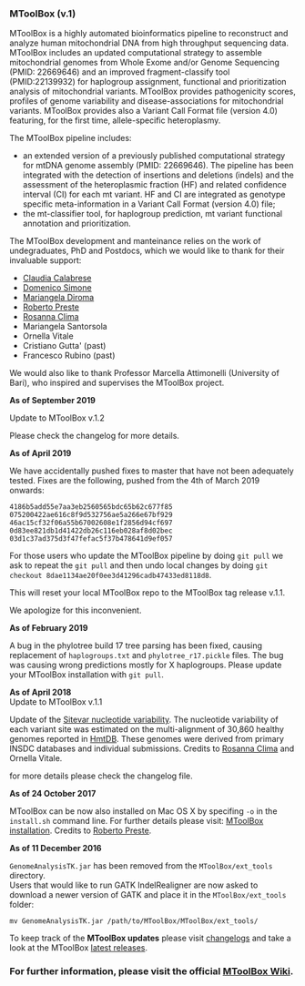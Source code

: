 ### MToolBox (v.1)

MToolBox is a highly automated bioinformatics pipeline to reconstruct and analyze human mitochondrial DNA from high throughput sequencing data. MToolBox includes an updated computational strategy to assemble mitochondrial genomes from Whole Exome and/or Genome Sequencing (PMID: 22669646) and an improved fragment-classify tool (PMID:22139932) for haplogroup assignment, functional and prioritization analysis of mitochondrial variants. MToolBox provides pathogenicity scores, profiles of genome variability and disease-associations for mitochondrial variants. MToolBox provides also a Variant Call Format file (version 4.0) featuring, for the first time, allele-specific heteroplasmy.  
  
The MToolBox pipeline includes:

- an extended version of a previously published computational strategy for mtDNA genome assembly (PMID: 22669646). The pipeline has been integrated with the detection of insertions and deletions (indels) and the assessment of the heteroplasmic fraction (HF) and related confidence interval (CI) for each mt variant. HF and CI are integrated as genotype specific meta-information in a Variant Call Format (version 4.0) file;
- the mt-classifier tool, for haplogroup prediction, mt variant functional annotation and prioritization.


The MToolBox development and manteinance relies on the work of undegraduates, PhD and Postdocs, which we would like to thank for their invaluable support:
- [Claudia Calabrese](https://github.com/clody23)
- [Domenico Simone](https://github.com/domenico-simone)
- [Mariangela Diroma](https://github.com/ma-diroma)
- [Roberto Preste](https://github.com/robertopreste)
- [Rosanna Clima](https://github.com/Ros85)
- Mariangela Santorsola
- Ornella Vitale
- Cristiano Gutta' (past)
- Francesco Rubino (past)

We would also like to thank Professor Marcella Attimonelli (University of Bari), who inspired and supervises the MToolBox project.


**As of September 2019**

Update to MToolBox v.1.2

Please check the changelog for more details.

**As of April 2019**


We have accidentally pushed fixes to master that have not been adequately tested. Fixes are the following, pushed from the 4th of March 2019 onwards:

```
4186b5add55e7aa3eb2560565bdc65b62c677f85
075200422ae616c8f9d532756ae5a266e67bf929
46ac15cf32f06a55b67002608e1f2856d94cf697
0d83ee821db1d41422db26c116eb028af8d02bec
03d1c37ad375d3f47fefac5f37b478641d9ef057
```

For those users who update the MToolBox pipeline by doing `git pull` we ask to repeat the `git pull` and then undo local changes by doing `git checkout 8dae1134ae20f0ee3d41296cadb47433ed8118d8`.

This will reset your local MToolBox repo to the MToolBox tag release v.1.1.

We apologize for this inconvenient.

**As of February 2019**

A bug in the phylotree build 17 tree parsing has been fixed, causing replacement of `haplogroups.txt` and `phylotree_r17.pickle` files. The bug was causing wrong predictions mostly for X haplogroups. Please update your MToolBox installation with `git pull`.


**As of April 2018**    
Update to MToolBox v.1.1

Update of the [Sitevar nucleotide variability](http://www.hmtdb.uniba.it/siteVariability). The nucleotide variability of each variant site was estimated on the multi-alignment of 30,860 healthy genomes reported in [HmtDB](http://www.hmtdb.uniba.it/hmdb/). These genomes were derived from primary INSDC databases and individual submissions. Credits to [Rosanna Clima](https://github.com/Ros85) and Ornella Vitale. 

for more details please check the changelog file.

**As of 24 October 2017**    

MToolBox can be now also installed on Mac OS X by specifing `-o` in the `install.sh` command line. For further details please visit:
[MToolBox installation](https://github.com/mitoNGS/MToolBox/wiki/Installation). Credits to [Roberto Preste](https://github.com/robertopreste).


**As of 11 December 2016**

`GenomeAnalysisTK.jar` has been removed from the `MToolBox/ext_tools` directory.  
Users that would like to run GATK IndelRealigner are now asked to download a newer version of GATK and place it in the
`MToolBox/ext_tools` folder:

```
mv GenomeAnalysisTK.jar /path/to/MToolBox/MToolBox/ext_tools/
```

To keep track of the **MToolBox updates** please visit [changelogs](https://github.com/mitoNGS/MToolBox/blob/master/changelog.md) and take a look at the MToolBox [latest releases](https://github.com/mitoNGS/MToolBox/releases).


### For further information, please visit the official [MToolBox Wiki](https://github.com/mitoNGS/MToolBox/wiki).

